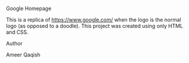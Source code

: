 Google Homepage

This is a replica of https://www.google.com/ when the logo is the normal logo (as opposed to a doodle). This project was created using only HTML and CSS.

Author

Ameer Qaqish
